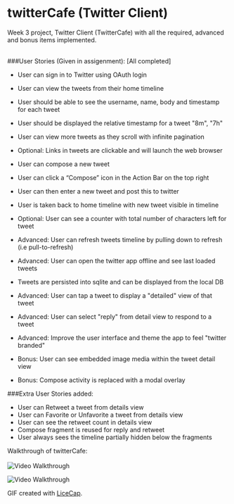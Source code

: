 twitterCafe (Twitter Client) <br>
========================

Week 3 project, Twitter Client (TwitterCafe) with all the required, advanced and bonus items implemented. <br> <br>

###User Stories (Given in assigenment): [All completed]

 - User can sign in to Twitter using OAuth login
 - User can view the tweets from their home timeline
 - User should be able to see the username, name, body and timestamp for each tweet
 - User should be displayed the relative timestamp for a tweet "8m", "7h"
 - User can view more tweets as they scroll with infinite pagination
 - Optional: Links in tweets are clickable and will launch the web browser
 - User can compose a new tweet
 - User can click a “Compose” icon in the Action Bar on the top right
 - User can then enter a new tweet and post this to twitter
 - User is taken back to home timeline with new tweet visible in timeline
 - Optional: User can see a counter with total number of characters left for tweet

 - Advanced: User can refresh tweets timeline by pulling down to refresh (i.e pull-to-refresh)
 - Advanced: User can open the twitter app offline and see last loaded tweets
 - Tweets are persisted into sqlite and can be displayed from the local DB
 - Advanced: User can tap a tweet to display a "detailed" view of that tweet
 - Advanced: User can select "reply" from detail view to respond to a tweet
 - Advanced: Improve the user interface and theme the app to feel "twitter branded"
 - Bonus: User can see embedded image media within the tweet detail view
 - Bonus: Compose activity is replaced with a modal overlay

###Extra User Stories added:

 - User can Retweet a tweet from details view
 - User can Favorite or Unfavorite a tweet from details view
 - User can see the retweet count in details view
 - Compose fragment is reused for reply and retweet
 - User always sees the timeline partially hidden below the fragments


Walkthrough of twitterCafe: <br> <br>
![Video Walkthrough](twittercafe_1.gif)

![Video Walkthrough](twittercafe_2.gif)

GIF created with [LiceCap](http://www.cockos.com/licecap/).
